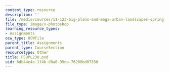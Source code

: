 ```yaml
---
content_type: resource
description: ''
file: /media/courses/11-123-big-plans-and-mega-urban-landscapes-spring-2014/6db44e4e1f4bd0a095da76208bd07350_PEOPL233.psd
file_type: image/x-photoshop
learning_resource_types:
- Assignments
ocw_type: OCWFile
parent_title: Assignments
parent_type: CourseSection
resourcetype: Other
title: PEOPL230.psd
uid: 6db44e4e-1f4b-d0a0-95da-76208bd07350
---
```

